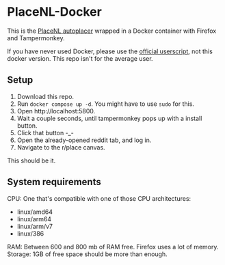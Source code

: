 # PlaceNL-Docker

This is the [PlaceNL autoplacer](https://github.com/PlaceNL/Userscript) wrapped in a Docker container with Firefox and Tampermonkey.

If you have never used Docker, please use the [official userscript](https://github.com/PlaceNL/Userscript), not this docker version. This repo isn't for the average user.

## Setup

1. Download this repo.
1. Run `docker compose up -d`. You might have to use `sudo` for this.
1. Open http://localhost:5800.
1. Wait a couple seconds, until tampermonkey pops up with a install button.
1. Click that button -_-
1. Open the already-opened reddit tab, and log in.
1. Navigate to the r/place canvas.

This should be it.

## System requirements

CPU: One that's compatible with one of those CPU architectures:

* linux/amd64
* linux/arm64
* linux/arm/v7
* linux/386

RAM: Between 600 and 800 mb of RAM free. Firefox uses a lot of memory.  
Storage: 1GB of free space should be more than enough.  
